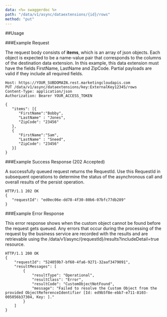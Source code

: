 ```yaml
---
data: <%= swaggerdoc %>
path: "/data/v1/async/dataextensions/{id}/rows"
method: "put"
---
```

##Usage

###Example Request

The request body consists of **items**, which is an array of json objects. Each object is expected to be a name-value pair that corresponds to the columns of the destination data extension. In this example, this data extension must have the fields FirstName, LastName and ZipCode. Partial payloads are valid if they include all required fields.
```
Host: https://YOUR_SUBDOMAIN.rest.marketingcloudapis.com
PUT /data/v1/async/dataextensions/key:ExternalKey12345/rows
Content-Type: application/json
Authorization: Bearer YOUR_ACCESS_TOKEN

{
   "items": [{
      "FirstName":"Bobby",
      "LastName" : "Jones",
      "ZipCode": "23456"
   },
   {
      "FirstName":"Sam",
      "LastName" : "Sneed",
      "ZipCode": "23456"
   }]
}
```
###Example Success Response (202 Accepted)

A successfully queued request returns the RequestId. Use this RequestId in subsequent operations to determine the status of the asynchronous call and overall results of the persist operation.
```
HTTP/1.1 202 OK
{
   "requestId": "ed0ec06e-dd78-4f30-80b6-07bfc77db289"
}
```
###Example Error Response

This error response shows when the custom object cannot be found before the request gets queued. Any errors that occur during the processing of the request by the business service are recorded with the results and are retrievable using the /data/v1/async/{requestId}/results?includeDetail=true resource.

```
HTTP/1.1 200 OK
{
    "requestId": "524059b7-bf60-4fa6-9271-32aaf3479091",
    "resultMessages": [
        {
            "resultType": "Operational",
            "resultClass": "Error",
            "resultCode": "CustomObjectNotFound",
            "message": "Failed to resolve the Custom Object from the provided ObjectReferenceIdentifier [Id: ed9b5f8e-ebb7-e711-8103-005056b37304, Key: ]."
        }
    ]
}
```
